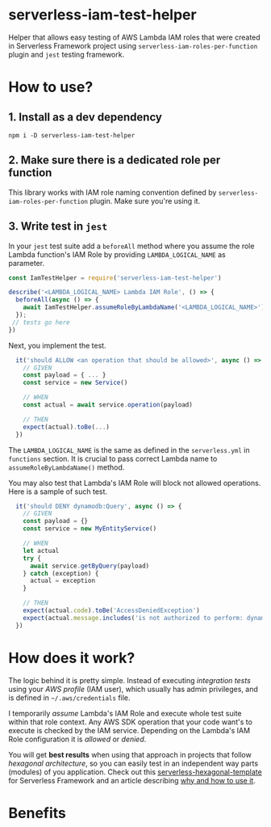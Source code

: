 # serverless-iam-test-helper
Helper that allows easy testing of AWS Lambda IAM roles that were created in Serverless Framework project using `serverless-iam-roles-per-function` plugin and `jest` testing framework.

# How to use?
## 1. Install as a dev dependency
```
npm i -D serverless-iam-test-helper
```
## 2. Make sure there is a dedicated role per function
This library works with IAM role naming convention defined by `serverless-iam-roles-per-function` plugin. Make sure you're using it.

## 3. Write test in `jest`

In your `jest` test suite add a `beforeAll` method where you assume the role Lambda function's IAM Role by providing `LAMBDA_LOGICAL_NAME` as parameter.
```JavaScript
const IamTestHelper = require('serverless-iam-test-helper')

describe('<LAMBDA_LOGICAL_NAME> Lambda IAM Role', () => {
  beforeAll(async () => {
    await IamTestHelper.assumeRoleByLambdaName('<LAMBDA_LOGICAL_NAME>')
  });
 // tests go here
})
```
Next, you implement the test.
```JavaScript
  it('should ALLOW <an operation that should be allowed>', async () => {
    // GIVEN
    const payload = { ... }
    const service = new Service()

    // WHEN
    const actual = await service.operation(payload)

    // THEN
    expect(actual).toBe(...)
  })
```
The `LAMBDA_LOGICAL_NAME` is the same as defined in the `serverless.yml` in `functions` section. It is crucial to pass correct Lambda name to `assumeRoleByLambdaName()` method.


You may also test that Lambda's IAM Role will block not allowed operations. Here is a sample of such test.

```JavaScript
  it('should DENY dynamodb:Query', async () => {
    // GIVEN
    const payload = {}
    const service = new MyEntityService()

    // WHEN
    let actual
    try {
      await service.getByQuery(payload)
    } catch (exception) {
      actual = exception
    }

    // THEN
    expect(actual.code).toBe('AccessDeniedException')
    expect(actual.message.includes('is not authorized to perform: dynamodb:Query')).toBeTruthy()
  })
```

# How does it work?
The logic behind it is pretty simple. Instead of executing *integration tests* using your *AWS profile* (IAM user), which usually has admin privileges, and is defined in `~/.aws/credentials` file. 

I temporarily *assume* Lambda's IAM Role and execute whole test suite within that role context. Any AWS SDK operation that your code want's to execute is checked by the IAM service. Depending on the Lambda's IAM Role configuration it is *allowed* or *denied*.

You will get **best results** when using that approach in projects that follow *hexagonal architecture*, so you can easily test in an independent way parts (modules) of you application. Check out this [serverless-hexagonal-template](https://github.com/serverlesspolska/serverless-hexagonal-template) for Serverless Framework and an article describing [why and how to use it](https://dev.to/pzubkiewicz/testing-serverless-apps-has-never-been-easier-442m).

# Benefits